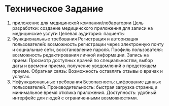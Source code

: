 # Техническое Задание
1. приложение для медицинской компании/лобаратории
  Цель разработки: создание медицинского приложения для записи на медицинские услуги
  Целевая аудитория: пациенты
2. Функциональные требования
  Регистрация и авторизация пользователей: возможность регистрации через электронную почту и социальные сети, восстановление пароля.
  Профиль пользователя: возможность редактирования личной информации.
  Запись на прием: Просмотр доступных врачей по специальностям, выбор даты и времени приема, получение уведомлений о предстоящем приеме.
  Обратная связь: Возможность оставлять отзывы о врачах и услугах.
3. Нефункциональные требования
  Безопасность: шифрование данных пользователей.
  Производительность: быстрая загрузка страниц и минимальное время отклика приложения.
  Доступность: удобный интерфейс для людей с ограниченными возможностями.
